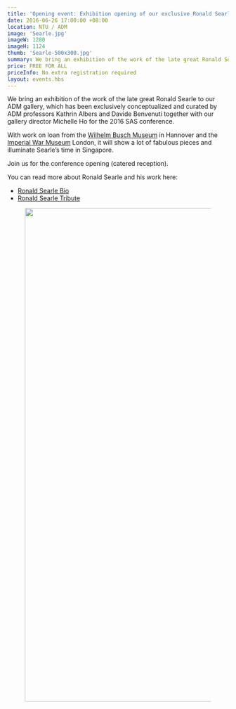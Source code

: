 ```yaml
---
title: 'Opening event: Exhibition opening of our exclusive Ronald Searle exhibition'
date: 2016-06-26 17:00:00 +08:00
location: NTU / ADM
image: 'Searle.jpg'
imageW: 1280
imageH: 1124
thumb: 'Searle-500x300.jpg'
summary: We bring an exhibition of the work of the late great Ronald Searle to our ADM gallery, which has been exclusively conceptualized and curated by ADM professors Kathrin Albers and Davide Benvenuti together with our gallery director Michelle Ho for the 2016 SAS conference.
price: FREE FOR ALL
priceInfo: No extra registration required
layout: events.hbs
---
```

We bring an exhibition of the work of the late great <span class="highlight">Ronald Searle</span> to our ADM gallery, which has been exclusively conceptualized and curated by ADM professors Kathrin Albers and Davide Benvenuti together with our gallery director Michelle Ho for the 2016 SAS conference.

With work on loan from the <a href="http://www.karikatur-museum.de/" target="_blank">Wilhelm Busch Museum</a> in Hannover and the <a href="http://www.iwm.org.uk/" target="_blank">Imperial War Museum</a> London, it will show a lot of fabulous pieces and illuminate Searle’s time in Singapore.

Join us for the conference opening (catered reception).

You can read more about Ronald Searle and his work here:

- <a href="http://www.bpib.com/illustrat/searle.htm" target="_blank">Ronald Searle Bio</a>
- <a href="http://ronaldsearle.blogspot.sg/" target="_blank">Ronald Searle Tribute</a>

<figure class="event-image">
<img src="/img/Searle.jpg" width="1280" height="1124" alt="">
</figure>
